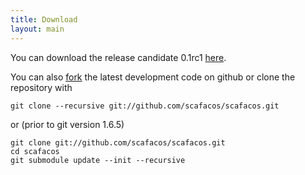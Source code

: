 ```yaml
---
title: Download
layout: main
---
```


You can download the release candidate 0.1rc1
[here](https://github.com/scafacos/scafacos/releases/download/0.1rc1/scafacos-fcs-0.1.tar.gz).

You can also [fork](https://github.com/scafacos/scafacos) the latest
development code on github or clone the repository with

	git clone --recursive git://github.com/scafacos/scafacos.git

or (prior to git version 1.6.5)

	git clone git://github.com/scafacos/scafacos.git
	cd scafacos
	git submodule update --init --recursive
